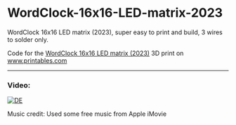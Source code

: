 # WordClock-16x16-LED-matrix-2023

WordClock 16x16 LED matrix (2023), super easy to print and build, 3 wires to solder only.

Code for the <a href="https://www.printables.com/de/model/350568-wordclock-16x16-led-matrix-2023-v1">WordClock 16x16 LED matrix (2023)</a> 3D print on <a href="https://www.printables.com">www.printables.com</a>


<hr>
<h3><b>Video:</b></h3>

[![DE](https://img.youtube.com/vi/5VF4V6CXWMs/0.jpg)](https://www.youtube.com/embed/5VF4V6CXWMs)

Music credit: Used some free music from Apple iMovie


